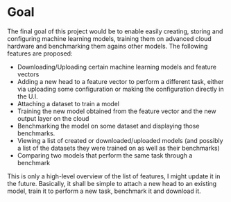 # Goal

The final goal of this project would be to enable easily creating, storing and configuring machine learning models, training them on advanced cloud hardware and benchmarking them agains other models. The following features are proposed:

- Downloading/Uploading certain machine learning models and feature vectors
- Adding a new head to a feature vector to perform a different task, either via uploading some configuration or making the configuration directly in the U.I.
- Attaching a dataset to train a model
- Training the new model obtained from the feature vector and the new output layer on the cloud
- Benchmarking the model on some dataset and displaying those benchmarks.
- Viewing a list of created or downloaded/uploaded models (and possibly a list of the datasets they were trained on as well as their benchmarks)
- Comparing two models that perform the same task through a benchmark

This is only a high-level overview of the list of features, I might update it in the future. Basically, it shall be simple to attach a new head to an existing model, train it to perform a new task, benchmark it and download it.

